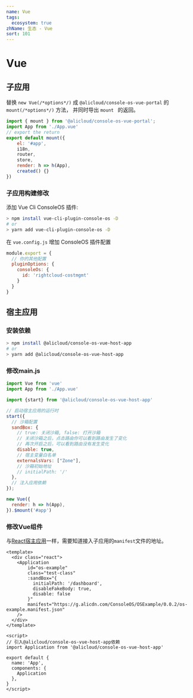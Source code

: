 ```yaml
---
name: Vue
tags: 
  ecosystem: true
zhName: 生态 - Vue
sort: 101
---
```


# Vue

## 子应用

替换 ```new Vue(/*options*/)``` 成 ```@alicloud/console-os-vue-portal``` 的 ```mount(/*options*/)```  方法， 并同时导出 ```mount ``` 的返回。

```javascript
import { mount } from '@alicloud/console-os-vue-portal';
import App from './App.vue'
// export the return
export default mount({
    el: '#app',
    i18n,
    router,
    store,
    render: h => h(App),
    created() {}
})
```

### 子应用构建修改

添加 Vue Cli ConsoleOS 插件:

```bash
> npm install vue-cli-plugin-console-os -D
# or
> yarn add vue-cli-plugin-console-os -D
```

在 ```vue.config.js``` 增加 ConsoleOS 插件配置

```javascript
module.export = {
  // 你的其他配置
  pluginOptions: {
    consoleOs: {
      id: 'rightcloud-costmgmt'
    }
  }
}
```

## 宿主应用


### 安装依赖

```bash
> npm install @alicloud/console-os-vue-host-app
# or
> yarn add @alicloud/console-os-vue-host-app
```

### 修改main.js

```javascript
import Vue from 'vue'
import App from './App.vue'

import {start} from '@alicloud/console-os-vue-host-app'

// 启动宿主应用的运行时
start({
  // 沙箱配置
  sandBox: {
    // true: 关闭沙箱, false: 打开沙箱
    // 关闭沙箱之后，点击路由你可以看到路由发生了变化
    // 再次开启之后，可以看到路由没有发生变化
    disable: true,
    // 宿主变量白名单
    externalsVars: ["Zone"],
    // 沙箱初始地址
    // initialPath: '/'
  },
  // 注入应用依赖
});

new Vue({
  render: h => h(App),
}).$mount('#app')

```

### 修改Vue组件
与[React宿主应用](https://aliyun.github.io/alibabacloud-alfa/guides/react#%E5%AE%BF%E4%B8%BB%E5%BA%94%E7%94%A8 )一样，需要知道接入子应用的`manifest`文件的地址。

```vue
<template>
  <div class="react">
    <Application
        id="os-example"
        class="test-class"
        :sandBox="{
          initialPath: '/dashboard',
          disableFakeBody: true,
          disable: false
        }"
        manifest="https://g.alicdn.com/ConsoleOS/OSExample/0.0.2/os-example.manifest.json"
    />
  </div>
</template>

<script>
// 引入@alicloud/console-os-vue-host-app依赖
import Application from '@alicloud/console-os-vue-host-app'

export default {
  name: 'App',
  components: {
    Application
  },
}
</script>

```


